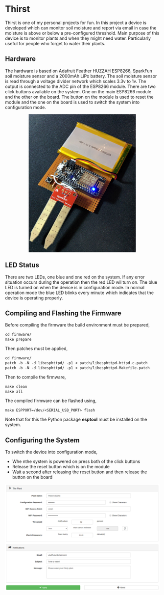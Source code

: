 Thirst
======

Thirst is one of my personal projects for fun. In this project a device is developed
which can monitor soil moisture and report via email in case the moisture is above or
below a pre-configured threshold. Main purpose of this device is to monitor plants and
when they might need water. Particularly useful for people who forget to water their
plants.

Hardware
--------
The hardware is based on Adafruit Feather HUZZAH ESP8266, SparkFun soil moisture
sensor and a 2000mAh LiPo battery. The soil moisture sensor is read through a voltage
divider network which scales 3.3v to 1v. The output is connected to the ADC pin of the
ESP8266 module. There are two click buttons available on the system. One on the main
ESP8266 module and the other on the board. The button on the module is used to reset the
module and the one on the board is used to switch the system into configuration mode.

<p align="center">
    <img align="center" src="https://github.com/iia/Thirst/blob/master/img/hardware.jpg" width="350" height="450" />
</p>

LED Status
----------

There are two LEDs, one blue and one red on the system. If any error situation occurs during the operation then the red LED wil turn on. The blue LED is turned on when the device is in configuration mode. In normal operation mode the blue LED blinks every minute which indicates that the device is operating properly.

Compiling and Flashing the Firmware
-----------------------------------
Before compiling the firmware the build environment must be prepared,

    cd firmware/
    make prepare

Then patches must be applied,

    cd firmware/
    patch -b -N -d libesphttpd/ -p1 < patch/libesphttpd-httpd.c.patch
    patch -b -N -d libesphttpd/ -p1 < patch/libesphttpd-Makefile.patch

Then to compile the firmware,

    make clean
    make all

The compiled firmware can be flashed using,

    make ESPPORT=/dev/<SERIAL_USB_PORT> flash

Note that for this the Python package **esptool** must be installed on the system.

Configuring the System
----------------------

To switch the device into configuration mode,

* Whe nthe system is powered on press both of the click buttons
* Release the reset button which is on the module
* Wait a second after releasing the reset button and then release the button on the board

<p align="center">
    <img align="center" src="https://github.com/iia/Thirst/blob/master/img/configuration_interface.png" width="" height="" />
</p>
